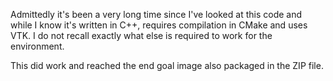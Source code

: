 Admittedly it's been a very long time since I've looked at this code and while I know it's written in C++, requires compilation in CMake and uses VTK. I do not recall exactly what else is required to work for the environment. 

This did work and reached the end goal image also packaged in the ZIP file.
